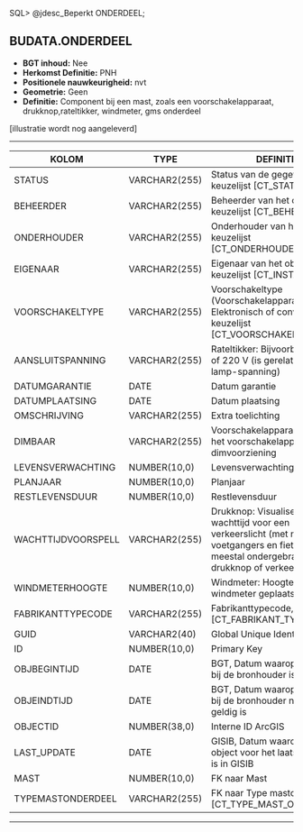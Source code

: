 ﻿SQL> @jdesc_Beperkt ONDERDEEL;

## BUDATA.ONDERDEEL


* __BGT inhoud:__ Nee
* __Herkomst Definitie:__ PNH
* __Positionele nauwkeurigheid:__ nvt
* __Geometrie:__ Geen
* __Definitie:__ Component bij een mast, zoals een voorschakelapparaat, drukknop,rateltikker, windmeter, gms onderdeel


[illustratie wordt nog aangeleverd]

***

|KOLOM                               |TYPE              |DEFINITIE|
|------                              |----              |-----    |
|STATUS                              |VARCHAR2(255)     |Status van de gegevens, keuzelijst [CT_STATUS]|
|BEHEERDER                           |VARCHAR2(255)     |Beheerder van het object, keuzelijst [CT_BEHEERDER]|
|ONDERHOUDER                         |VARCHAR2(255)     |Onderhouder van het object, keuzelijst [CT_ONDERHOUDER]|
|EIGENAAR                            |VARCHAR2(255)     |Eigenaar van het object, keuzelijst [CT_INSTANTIE]|
|VOORSCHAKELTYPE                     |VARCHAR2(255)     |Voorschakeltype (Voorschakelapparaat: Elektronisch of conventioneel), keuzelijst [CT_VOORSCHAKELTYPE]|
|AANSLUITSPANNING                    |VARCHAR2(255)     |Rateltikker: Bijvoorbeeld 40V of 220 V (is gerelateerd aan de lamp-spanning)|
|DATUMGARANTIE                       |DATE              |Datum garantie|
|DATUMPLAATSING                      |DATE              |Datum plaatsing|
|OMSCHRIJVING                        |VARCHAR2(255)     |Extra toelichting|
|DIMBAAR                             |VARCHAR2(255)     |Voorschakelapparaat: Bevat het voorschakelapparaat een dimvoorziening|
|LEVENSVERWACHTING                   |NUMBER(10,0)      |Levensverwachting|
|PLANJAAR                            |NUMBER(10,0)      |Planjaar|
|RESTLEVENSDUUR                      |NUMBER(10,0)      |Restlevensduur|
|WACHTTIJDVOORSPELL                  |VARCHAR2(255)     |Drukknop: Visualiseert de wachttijd voor een verkeerslicht (met name voor voetgangers en fietsers), meestal ondergebracht in drukknop of verkeerslicht|
|WINDMETERHOOGTE                     |NUMBER(10,0)      |Windmeter: Hoogte waarop de windmeter geplaatst (m)|
|FABRIKANTTYPECODE                   |VARCHAR2(255)     |Fabrikanttypecode, keuzelijst [CT_FABRIKANT_TYPECODE]|
|GUID                                |VARCHAR2(40)      |Global Unique Identifier|
|ID                                  |NUMBER(10,0)      |Primary Key|
|OBJBEGINTIJD                        |DATE              |BGT, Datum waarop het object bij de bronhouder is ontstaan|
|OBJEINDTIJD                         |DATE              |BGT, Datum waarop het object bij de bronhouder niet meer geldig is|
|OBJECTID                            |NUMBER(38,0)      |Interne ID ArcGIS|
|LAST_UPDATE                         |DATE              |GISIB, Datum waarop het object voor het laatst gewijzigd is in GISIB|
|MAST                                |NUMBER(10,0)      |FK naar Mast|
|TYPEMASTONDERDEEL                   |VARCHAR2(255)     |FK naar Type mastonderdeel [CT_TYPE_MAST_ONDERDEEL]|


***
